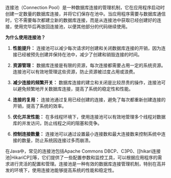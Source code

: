 连接池（Connection Pool）是一种数据库连接的管理机制，它在应用程序启动时创建一定数量的数据库连接，并将它们保存在池中。当应用程序需要与数据库通信时，它不需要每次都建立新的数据库连接，而是从连接池中获取已经创建好的连接，使用完毕后再放回连接池，以便其他部分的代码继续使用。

**为什么使用连接池？**

1. **性能提升：** 连接池可以减少每次请求时创建和关闭数据库连接的开销，因为连接已经被预先创建并保持在池中，减少了创建和销毁连接的时间。

2. **资源管理：** 数据库连接是有限的资源，每次连接都需要占用一定的系统资源。连接池可以有效地管理这些资源，防止资源被过度占用或浪费。

3. **减少连接的频繁开关：** 数据库连接的建立和关闭是比较昂贵的操作，连接池可以避免频繁地开关数据库连接，提高了系统的稳定性和性能。

4. **连接的复用：** 连接池通过复用已经创建的连接，避免了每次都重新创建连接的开销，提高了系统的效率。

5. **优化并发性能：** 在多线程环境下，使用连接池可以有效地管理多个线程对数据库的并发访问，防止线程之间的阻塞和竞争。

6. **控制连接数量：** 连接池可以通过设置最小连接数和最大连接数来控制系统中连接的数量，防止系统因连接过多而崩溃。

在Java中，常见的连接池包括Apache Commons DBCP、C3P0、[[hikari连接池|HikariCP]]等，它们提供了一些配置参数和监控工具，可以根据应用程序的需求进行灵活的配置和管理。连接池是一种有效的数据库连接管理机制，特别在高并发的环境下，使用连接池能够提高系统的性能和稳定性。